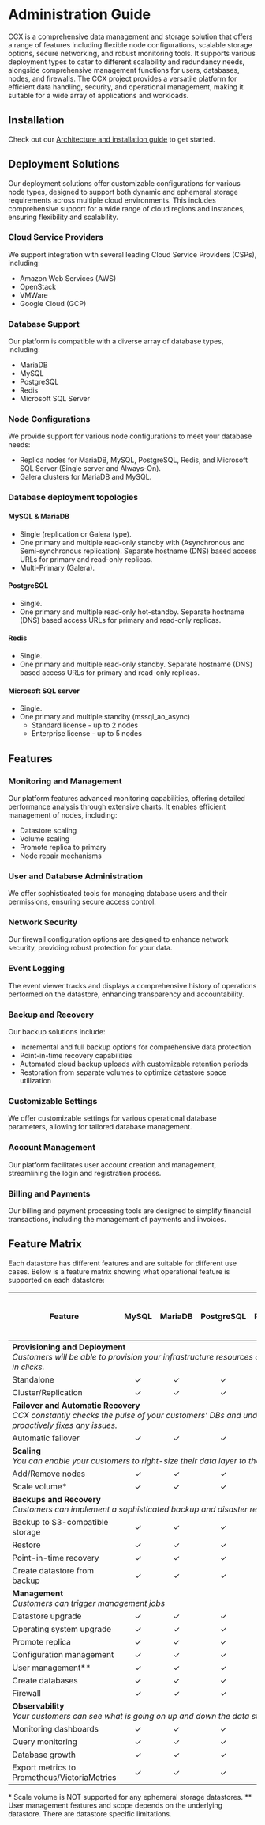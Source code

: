 # Administration Guide

CCX is a comprehensive data management and storage solution that offers a range of features including flexible node configurations, scalable storage options, secure networking, and robust monitoring tools. It supports various deployment types to cater to different scalability and redundancy needs, alongside comprehensive management functions for users, databases, nodes, and firewalls. The CCX project provides a versatile platform for efficient data handling, security, and operational management, making it suitable for a wide array of applications and workloads.

## Installation
Check out our [Architecture and installation guide](Installation/Index.md) to get started.

## Deployment Solutions

Our deployment solutions offer customizable configurations for various node types, designed to support both dynamic and ephemeral storage requirements across multiple cloud environments. This includes comprehensive support for a wide range of cloud regions and instances, ensuring flexibility and scalability.

### Cloud Service Providers

We support integration with several leading Cloud Service Providers (CSPs), including:

- Amazon Web Services (AWS)
- OpenStack
- VMWare
- Google Cloud (GCP)

### Database Support

Our platform is compatible with a diverse array of database types, including:

- MariaDB
- MySQL
- PostgreSQL
- Redis
- Microsoft SQL Server

### Node Configurations

We provide support for various node configurations to meet your database needs:

- Replica nodes for MariaDB, MySQL, PostgreSQL, Redis, and Microsoft SQL Server (Single server and Always-On).
- Galera clusters for MariaDB and MySQL.

### Database deployment topologies

#### MySQL & MariaDB

- Single (replication or Galera type).
- One primary and multiple read-only standby with (Asynchronous and Semi-synchronous replication). Separate hostname (DNS) based access URLs for primary and read-only replicas.
- Multi-Primary (Galera).

#### PostgreSQL

- Single.
- One primary and multiple read-only hot-standby. Separate hostname (DNS) based access URLs for primary and read-only replicas.

#### Redis

- Single.
- One primary and multiple read-only standby. Separate hostname (DNS) based access URLs for primary and read-only replicas.

#### Microsoft SQL server

- Single.
- One primary and multiple standby (mssql_ao_async)
  - Standard license - up to 2 nodes
  - Enterprise license - up to 5 nodes

## Features

### Monitoring and Management

Our platform features advanced monitoring capabilities, offering detailed performance analysis through extensive charts. It enables efficient management of nodes, including:

- Datastore scaling
- Volume scaling
- Promote replica to primary
- Node repair mechanisms

### User and Database Administration

We offer sophisticated tools for managing database users and their permissions, ensuring secure access control.

### Network Security

Our firewall configuration options are designed to enhance network security, providing robust protection for your data.

### Event Logging

The event viewer tracks and displays a comprehensive history of operations performed on the datastore, enhancing transparency and accountability.

### Backup and Recovery

Our backup solutions include:

- Incremental and full backup options for comprehensive data protection
- Point-in-time recovery capabilities
- Automated cloud backup uploads with customizable retention periods
- Restoration from separate volumes to optimize datastore space utilization

### Customizable Settings

We offer customizable settings for various operational database parameters, allowing for tailored database management.

### Account Management

Our platform facilitates user account creation and management, streamlining the login and registration process.

### Billing and Payments

Our billing and payment processing tools are designed to simplify financial transactions, including the management of payments and invoices.

## Feature Matrix

Each datastore has different features and are suitable for different use cases. Below is a feature matrix showing what operational feature is supported on each datastore:

<table><thead>
  <tr>
    <th rowspan="2">Feature</th>
    <th rowspan="2">MySQL</th>
    <th rowspan="2">MariaDB</th>
    <th rowspan="2">PostgreSQL</th>
    <th rowspan="2">Redis</th>
    <th colspan="2">Microsoft SQL Server</th>
  </tr>
  <tr>
    <th>Standalone</th>
    <th colspan="2">AlwaysOn<br/>(Standard license)</th>
  </tr>
  </thead>
<tbody>
  <tr>
    <td colspan="7"><strong>Provisioning and Deployment</strong><br/><i>Customers will be able to provision your infrastructure resources and deploy a database on them in clicks.</i></td>
  </tr>
  <tr>
    <td>Standalone</td>
    <td><center>&check;</center></td>
    <td><center>&check;</center></td>
    <td><center>&check;</center></td>
    <td><center>&check;</center></td>
    <td><center>&check;</center></td>
    <td><center>&check;</center></td>
  </tr>
  <tr>
    <td>Cluster/Replication</td>
    <td><center>&check;</center></td>
    <td><center>&check;</center></td>
    <td><center>&check;</center></td>
    <td><center>&check;</center></td>
    <td><center>&cross;</center></td>
    <td><center>&check;</center></td>
  </tr>
  <tr>
    <td colspan="7"><strong>Failover and Automatic Recovery</strong><br/><i>CCX constantly checks the pulse of your customers’ DBs and underlying resources and proactively fixes any issues.</i></td>
  </tr>
  <tr>
    <td>Automatic failover</td>
    <td><center>&check;</center></td>
    <td><center>&check;</center></td>
    <td><center>&check;</center></td>
    <td><center>&check;</center></td>
    <td><center>&cross;</center></td>
    <td><center>&check;</center></td>
  </tr>
  <tr>
    <td colspan="7"><strong>Scaling</strong><br/><i>You can enable your customers to right-size their data layer to their specific requirements.</i></td>
  </tr>
  <tr>
    <td>Add/Remove nodes</td>
    <td><center>&check;</center></td>
    <td><center>&check;</center></td>
    <td><center>&check;</center></td>
    <td><center>&check;</center></td>
    <td><center>&cross;</center></td>
    <td><center>&check;</center></td>
  </tr>
  <tr>
    <td>Scale volume*</td>
    <td><center>&check;</center></td>
    <td><center>&check;</center></td>
    <td><center>&check;</center></td>
    <td><center>&check;</center></td>
    <td><center>&check;</center></td>
    <td><center>&check;</center></td>
  </tr>
  <tr>
    <td colspan="7"><strong>Backups and Recovery</strong><br/><i>Customers can implement a sophisticated backup and disaster recovery strategy.</i></td>
  </tr>
  <tr>
    <td>Backup to S3-compatible storage</td>
    <td><center>&check;</center></td>
    <td><center>&check;</center></td>
    <td><center>&check;</center></td>
    <td><center>&check;</center></td>
    <td><center>&check;</center></td>
    <td><center>&check;</center></td>
  </tr>
  <tr>
    <td>Restore</td>
    <td><center>&check;</center></td>
    <td><center>&check;</center></td>
    <td><center>&check;</center></td>
    <td><center>&check;</center></td>
    <td><center>&check;</center></td>
    <td><center>&check;</center></td>
  </tr>
  <tr>
    <td>Point-in-time recovery</td>
    <td><center>&check;</center></td>
    <td><center>&check;</center></td>
    <td><center>&check;</center></td>
    <td><center>&check;</center></td>
    <td><center>&cross;</center></td>
    <td><center>&check;</center></td>
  </tr>
  <tr>
    <td>Create datastore from backup</td>
    <td><center>&check;</center></td>
    <td><center>&check;</center></td>
    <td><center>&check;</center></td>
    <td><center>&cross;</center></td>
    <td><center>&cross;</center></td>
    <td><center>&cross;</center></td>
  </tr>
  <tr>
    <td colspan="7"><strong>Management</strong><br/><i>Customers can trigger management jobs</i></td>
  </tr>
  <tr>
    <td>Datastore upgrade</td>
    <td><center>&check;</center></td>
    <td><center>&check;</center></td>
    <td><center>&check;</center></td>
    <td><center>&check;</center></td>
    <td><center>&check;</center></td>
    <td><center>&check;</center></td>
  </tr>
  <tr>
    <td>Operating system upgrade</td>
    <td><center>&check;</center></td>
    <td><center>&check;</center></td>
    <td><center>&check;</center></td>
    <td><center>&check;</center></td>
    <td><center>&check;</center></td>
    <td><center>&check;</center></td>
  </tr>
  <tr>
    <td>Promote replica</td>
    <td><center>&check;</center></td>
    <td><center>&check;</center></td>
    <td><center>&check;</center></td>
    <td><center>&check;</center></td>
    <td><center>&check;</center></td>
    <td><center>&check;</center></td>
  </tr>
  <tr>
    <td>Configuration management</td>
    <td><center>&check;</center></td>
    <td><center>&check;</center></td>
    <td><center>&check;</center></td>
    <td><center>&check;</center></td>
    <td><center>&cross;</center></td>
    <td><center>&cross;</center></td>
  </tr>
  <tr>
    <td>User management**</td>
    <td><center>&check;</center></td>
    <td><center>&check;</center></td>
    <td><center>&check;</center></td>
    <td><center>&check;</center></td>
    <td><center>&check;</center></td>
    <td><center>&check;</center></td>
  </tr>
  <tr>
    <td>Create databases</td>
    <td><center>&check;</center></td>
    <td><center>&check;</center></td>
    <td><center>&check;</center></td>
    <td><center>&check;</center></td>
    <td><center>&cross;</center></td>
    <td><center>&cross;</center></td>
  </tr>
  <tr>
    <td>Firewall</td>
    <td><center>&check;</center></td>
    <td><center>&check;</center></td>
    <td><center>&check;</center></td>
    <td><center>&check;</center></td>
    <td><center>&check;</center></td>
    <td><center>&check;</center></td>
  </tr>
  <tr>
    <td colspan="7"><strong>Observability</strong><br/><i>Your customers can see what is going on up and down the data stack, pinpointing any issues.</i></td>
  </tr>
  <tr>
    <td>Monitoring dashboards</td>
    <td><center>&check;</center></td>
    <td><center>&check;</center></td>
    <td><center>&check;</center></td>
    <td><center>&check;</center></td>
    <td><center>&check;</center></td>
    <td><center>&check;</center></td>
  </tr>
  <tr>
    <td>Query monitoring</td>
    <td><center>&check;</center></td>
    <td><center>&check;</center></td>
    <td><center>&check;</center></td>
    <td><center>&check;</center></td>
    <td><center>&check;</center></td>
    <td><center>&check;</center></td>
  </tr>
  <tr>
    <td>Database growth</td>
    <td><center>&check;</center></td>
    <td><center>&check;</center></td>
    <td><center>&check;</center></td>
    <td><center>&check;</center></td>
    <td><center>&cross;</center></td>
    <td><center>&check;</center></td>
  </tr>
  <tr>
    <td>Export metrics to Prometheus/VictoriaMetrics</td>
    <td><center>&check;</center></td>
    <td><center>&check;</center></td>
    <td><center>&check;</center></td>
    <td><center>&check;</center></td>
    <td><center>&check;</center></td>
    <td><center>&check;</center></td>
  </tr>
</tbody></table>

\* Scale volume is NOT supported for any ephemeral storage datastores.
\*\* User management features and scope depends on the underlying datastore. There are datastore specific limitations.
